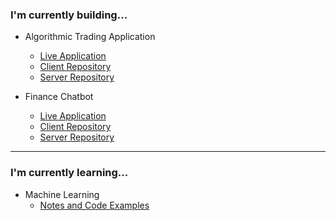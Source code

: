 

### I'm currently building...

- Algorithmic Trading Application
    - <a href="https://trading.robertjosephwayne.com/" target="_blank">Live Application</a>
    - <a href="https://github.com/robertjosephwayne/financial-dashboard-client" target="_blank">Client Repository</a>
    - <a href="https://github.com/robertjosephwayne/financial-dashboard-api" target="_blank">Server Repository</a>

- Finance Chatbot
    - <a href="https://www.financebrain.ai/" target="_blank">Live Application</a>
    - <a href="https://github.com/robertjosephwayne/finance-chatbot-client" target="_blank">Client Repository</a>
    - <a href="https://github.com/robertjosephwayne/finance-chatbot-server" target="_blank">Server Repository</a>

---

### I'm currently learning...

- Machine Learning
    - <a href="https://github.com/robertjosephwayne/machine-learning" target="_blank">Notes and Code Examples</a>
